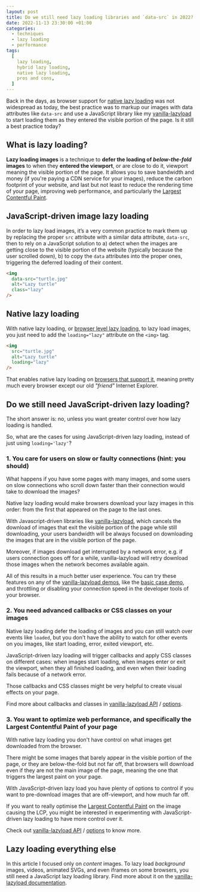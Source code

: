 ```yaml
---
layout: post
title: Do we still need lazy loading libraries and `data-src` in 2022?
date: 2022-11-13 23:30:00 +01:00
categories:
  - techniques
  - lazy loading
  - performance
tags:
  [
    lazy loading,
    hybrid lazy loading,
    native lazy loading,
    pros and cons,
  ]
---
```


Back in the days, as browser support for [native lazy loading](https://web.dev/browser-level-image-lazy-loading/) was not widespread as today, the best practice was to markup our images with data attributes like `data-src` and use a JavaScript library like my [vanilla-lazyload](https://github.com/verlok/vanilla-lazyload) to start loading them as they entered the visible portion of the page. Is it still a best practice today?


## What is lazy loading?

**Lazy loading images** is a technique to **defer the loading of *below-the-fold* images** to when they **entered the viewport**, or are close to do it, viewport meaning the visible portion of the page. It allows you to save bandwidth and money (if you're paying a CDN service for your images), reduce the carbon footprint of your website, and last but not least to reduce the rendering time of your page, improving web performance, and particularly the [Largest Contentful Paint](https://web.dev/lcp/).


## JavaScript-driven image lazy loading

In order to lazy load images, it’s a very common practice to mark them up by replacing the proper `src` attribute with a similar data attribute, `data-src`, then to rely on a JavaScript solution to a) detect when the images are getting close to the visible portion of the website (typically because the user scrolled down), b) to copy the `data` attributes into the proper ones, triggering the deferred loading of their content.

```html
<img
  data-src="turtle.jpg"
  alt="Lazy turtle"
  class="lazy"
/>
```

## Native lazy loading

With native lazy loading, or [browser level lazy loading](https://web.dev/browser-level-image-lazy-loading/), to lazy load images, you just need to add the `loading="lazy"` attribute on the `<img>` tag.

```html
<img
  src="turtle.jpg"
  alt="Lazy turtle"
  loading="lazy"
/>
```

That enables native lazy loading on [browsers that support it](https://caniuse.com/loading-lazy-attr), meaning pretty much every browser except our old _"friend"_ Internet Explorer.

## Do we still need JavaScript-driven lazy loading?

The short answer is: no, unless you want greater control over how lazy loading is handled.

So, what are the cases for using JavaScript-driven lazy loading, instead of just using `loading='lazy'`?

### 1. You care for users on slow or faulty connections (hint: you should)

What happens if you have some pages with many images, and some users on slow connections who scroll down faster than their connection would take to download the images?

Native lazy loading would make browsers download your lazy images in this order: from the first that appeared on the page to the last ones.

With Javascript-driven libraries like [vanilla-lazyload](https://github.com/verlok/vanilla-lazyload), which cancels the download of images that exit the visible portion of the page while still downloading, your users bandwidth will be always focused on downloading the images that are in the visible portion of the page.

Moreover, if images download get interrupted by a network error, e.g. if users connection goes off for a while, vanilla-lazyload will retry download those images when the network becomes available again.

All of this results in a much better user experience. You can try these features on any of the [vanilla-lazyload demos](https://www.andreaverlicchi.eu/vanilla-lazyload/#-demos), like the [basic case demo](https://www.andreaverlicchi.eu/vanilla-lazyload/demos/image_basic.html), and throttling or disabling your connection speed in the developer tools of your browser.

### 2. You need advanced callbacks or CSS classes on your images

Native lazy loading defer the loading of images and you can still watch over events like `loaded`, but you don't have the ability to watch for other events on you images, like start loading, error, exited viewport, etc.

JavaScript-driven lazy loading will trigger callbacks and apply CSS classes on different cases: when images start loading, when images enter or exit the viewport, when they all finished loading, and even when their loading fails because of a network error.

Those callbacks and CSS classes might be very helpful to create visual effects on your page.

Find more about callbacks and classes in [vanilla-lazyload API](https://www.andreaverlicchi.eu/vanilla-lazyload/#-api) / [options](https://www.andreaverlicchi.eu/vanilla-lazyload/#options).


### 3. You want to optimize web performance, and specifically the Largest Contentful Paint of your page

With native lazy loading you don't have control on what images get downloaded from the browser. 

There might be some images that barely appear in the visible portion of the page, or they are below-the-fold but not far off, that browsers will download even if they are not the main image of the page, meaning the one that triggers the largest paint on your page.

With JavaScript-driven lazy load you have plenty of options to control if you want to pre-download images that are off-viewport, and how much far off.

If you want to really optimise the [Largest Contentful Paint](https://web.dev/lcp/) on the image causing the LCP, you might be interested in experimenting with JavaScript-driven lazy loading to have more control over it. 

Check out [vanilla-lazyload API](https://www.andreaverlicchi.eu/vanilla-lazyload/#-api) / [options](https://www.andreaverlicchi.eu/vanilla-lazyload/#options) to know more.

## Lazy loading everything else

In this article I focused only on *content* images. To lazy load *background* images, videos, animated SVGs, and even iframes on some browsers, you still need a JavaScript lazy loading library. Find more about it on the [vanilla-lazyload documentation](https://www.andreaverlicchi.eu/vanilla-lazyload/).
